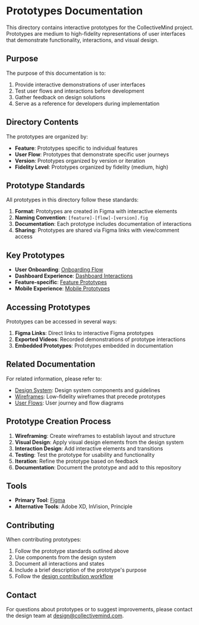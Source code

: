 # Prototypes Documentation

This directory contains interactive prototypes for the CollectiveMind project. Prototypes are medium to high-fidelity representations of user interfaces that demonstrate functionality, interactions, and visual design.

## Purpose

The purpose of this documentation is to:

1. Provide interactive demonstrations of user interfaces
2. Test user flows and interactions before development
3. Gather feedback on design solutions
4. Serve as a reference for developers during implementation

## Directory Contents

The prototypes are organized by:

- **Feature**: Prototypes specific to individual features
- **User Flow**: Prototypes that demonstrate specific user journeys
- **Version**: Prototypes organized by version or iteration
- **Fidelity Level**: Prototypes organized by fidelity (medium, high)

## Prototype Standards

All prototypes in this directory follow these standards:

1. **Format**: Prototypes are created in Figma with interactive elements
2. **Naming Convention**: `[feature]-[flow]-[version].fig`
3. **Documentation**: Each prototype includes documentation of interactions
4. **Sharing**: Prototypes are shared via Figma links with view/comment access

## Key Prototypes

- **User Onboarding**: [Onboarding Flow](./onboarding/)
- **Dashboard Experience**: [Dashboard Interactions](./dashboard/)
- **Feature-specific**: [Feature Prototypes](./features/)
- **Mobile Experience**: [Mobile Prototypes](./mobile/)

## Accessing Prototypes

Prototypes can be accessed in several ways:

1. **Figma Links**: Direct links to interactive Figma prototypes
2. **Exported Videos**: Recorded demonstrations of prototype interactions
3. **Embedded Prototypes**: Prototypes embedded in documentation

## Related Documentation

For related information, please refer to:

- [Design System](../design-system/): Design system components and guidelines
- [Wireframes](../wireframes/): Low-fidelity wireframes that precede prototypes
- [User Flows](../user-flows/): User journey and flow diagrams

## Prototype Creation Process

1. **Wireframing**: Create wireframes to establish layout and structure
2. **Visual Design**: Apply visual design elements from the design system
3. **Interaction Design**: Add interactive elements and transitions
4. **Testing**: Test the prototype for usability and functionality
5. **Iteration**: Refine the prototype based on feedback
6. **Documentation**: Document the prototype and add to this repository

## Tools

- **Primary Tool**: [Figma](https://figma.com)
- **Alternative Tools**: Adobe XD, InVision, Principle

## Contributing

When contributing prototypes:

1. Follow the prototype standards outlined above
2. Use components from the design system
3. Document all interactions and states
4. Include a brief description of the prototype's purpose
5. Follow the [design contribution workflow](../../process/workflows/design-workflow.md)

## Contact

For questions about prototypes or to suggest improvements, please contact the design team at [design@collectivemind.com](mailto:design@collectivemind.com). 